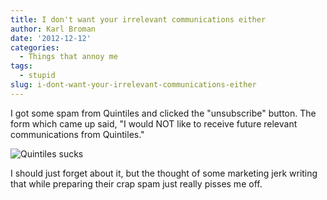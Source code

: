 ```yaml
---
title: I don't want your irrelevant communications either
author: Karl Broman
date: '2012-12-12'
categories:
  - Things that annoy me
tags:
  - stupid
slug: i-dont-want-your-irrelevant-communications-either
---
```


I got some spam from Quintiles and clicked the "unsubscribe" button.  The form which came up said, "I would NOT like to receive future relevant communications from Quintiles."

![Quintiles sucks](http://kbroman.files.wordpress.com/2012/12/quintiles_sucks.png)

I should just forget about it, but the thought of some marketing jerk writing that while preparing their crap spam just really pisses me off.
